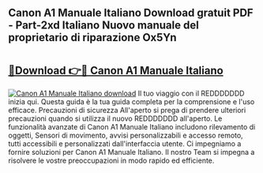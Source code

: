 ## Canon A1 Manuale Italiano Download gratuit PDF - Part-2xd Italiano Nuovo manuale del proprietario di riparazione Ox5Yn

# <h2><a href="http://dfbl6u9.blite.top/?on=Canon+A1+Manuale+Italiano">🔗Download 👉🔴 Canon A1 Manuale Italiano</a></h2>

[![Canon A1 Manuale Italiano download](https://i.imgur.com/lujVjoI.png)](http://dfbl6u9.blite.top/?on=Canon+A1+Manuale+Italiano)
Il tuo viaggio con il REDDDDDDD inizia qui. Questa guida è la tua guida completa per la comprensione e l'uso efficace. Precauzioni di sicurezza All'aperto si prega di prendere ulteriori precauzioni quando si utilizza il nuovo REDDDDDDD all'aperto. Le funzionalità avanzate di Canon A1 Manuale Italiano includono rilevamento di oggetti, Sensori di movimento, avvisi personalizzabili e accesso remoto, tutti accessibili e personalizzati dall'interfaccia utente. Ci impegniamo a fornire soluzioni per Canon A1 Manuale Italiano. Il nostro Team si impegna a risolvere le vostre preoccupazioni in modo rapido ed efficiente.

